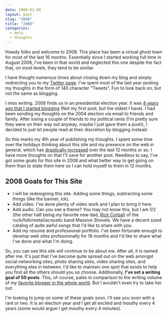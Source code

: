 ```yaml
---
date: 2008-01-08
layout: post
slug: "2008"
title: "2008"
categories:
  - meta
  - thoughts
---
```


Howdy folks and welcome to 2008. This place has been a virtual ghost town for most of the last 16 months. Essentially since I started working full time in August 2006, I've been in that world and neglected this one despite the fact that, on most levels, they tend to be similar.

I have thought numerous times about closing down my blog and simply redirecting you to my [Twitter page](http://twitter.com/robknight). I've spent most of the last year posting my thoughts in the form of 140 character "Tweets". Fun to look back on, but not the same as blogging.

I miss writing. 2008 finds us in an presidential election year. It was [4 years ago that I started blogging](http://robknight.net/2004/09/23/in-the-hands-of-the-enemy/) (Not my first post, but the oldest I have). I had been sending my thoughts on the 2004 election via email to friends and family. After losing a couple of friends to my political rants (I'm pretty sure they were on their way out anyway, maybe I just gave them a push), I decided to just let people read at their discretion by blogging instead.

So this marks my 4th year of publishing my thoughts. I spent some time over the holidays thinking about this site and my presence on the web in general, which has [drastically increased](http://claimid.com/robknight) over the last 12 months or so. I have more thoughts on that I'll save for another post. Needless to say, I've got some goals for this site in 2008 and what better way to get going on them than to state them here so I can hold myself to them in 12 months.

## 2008 Goals for This Site

- I will be redesigning this site. Adding some things, subtracting some things (like the banner, ick).
- Add video. I've done plenty of video work and I plan to bring it here.
- Add audio. Can you see a theme? You may not know this, but I am 1/2 (the other half being my favorite new dad, [Rick Corbal](http://corbalfamily.com)) of the rock/folk/metal/acoustic band Massive Shovels. We have a decent sized catalog of quite awful songs that I'd like to share with you.
- Add my resume and professional portfolio. I've been fortunate enough to develop web sites professionally for 16 months and I'd like to share what I've done and what I'm doing.

So, you can see this site will continue to be about me. After all, it is named after me. It's just that I've become quite spread out on the web amongst social networking sites, photo sharing sites, video sharing sites, and everything else in between. I'd like to maintain one spot that exists to help you find all the others should you so choose. Additionally, **I've set a writing goal of 50 posts**. This, of-course, pales in comparison to the writing volume of my [favorite blogger in the whole world](http://kaleandwine.livejournal.com). But I wouldn't even try to take her out.

I'm looking to jump on some of these goals soon. I'll see you soon with a rant or two. It is an election year and I get all excited and mouthy every 4 years (some would argue I get mouthy every 4 minutes).
